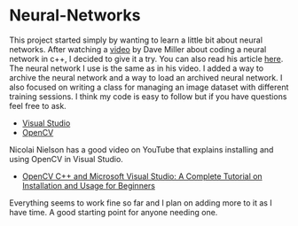 # Neural-Networks
This project started simply by wanting to learn a little bit about neural networks. After watching a [video](https://vimeo.com/19569529) by Dave Miller about coding a neural network in c++, I decided to give it a try. You can also read his article [here](https://millermattson.com/dave/?p=54). The neural network I use is the same as in his video. I added a way to archive the neural network and a way to load an archived neural network. I also focused on writing a class for managing an image dataset with different training sessions. I think my code is easy to follow but if you have questions feel free to ask.

- [Visual Studio](https://visualstudio.microsoft.com/downloads/)
- [OpenCV](https://opencv.org/releases/)

Nicolai Nielson has a good video on YouTube that explains installing and using OpenCV in Visual Studio.
- [OpenCV C++ and Microsoft Visual Studio: A Complete Tutorial on Installation and Usage for Beginners](https://www.youtube.com/watch?v=trXs2r6xSnI)

Everything seems to work fine so far and I plan on adding more to it as I have time. A good starting point for anyone needing one.
